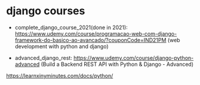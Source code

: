# django courses

- complete_django_course_2021(done in 2021): https://www.udemy.com/course/programacao-web-com-django-framework-do-basico-ao-avancado/?couponCode=IND21PM (web development with python and django)

- advanced_django_rest: https://www.udemy.com/course/django-python-advanced (Build a Backend REST API with Python & Django - Advanced)

https://learnxinyminutes.com/docs/python/
